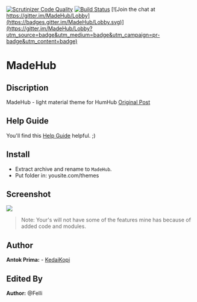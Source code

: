 [![Scrutinizer Code Quality](https://scrutinizer-ci.com/g/Felli/humhub-themes-MadeHub/badges/quality-score.png?b=dev)](https://scrutinizer-ci.com/g/Felli/humhub-themes-MadeHub/?branch=dev) [![Build Status](https://scrutinizer-ci.com/g/Felli/humhub-themes-MadeHub/badges/build.png?b=dev)](https://scrutinizer-ci.com/g/Felli/humhub-themes-MadeHub/build-status/dev) [![Join the chat at https://gitter.im/MadeHub/Lobby](https://badges.gitter.im/MadeHub/Lobby.svg)](https://gitter.im/MadeHub/Lobby?utm_source=badge&utm_medium=badge&utm_campaign=pr-badge&utm_content=badge)

# MadeHub

## Discription
MadeHub - light material theme for HumHub [Original Post](https://community.humhub.com/content/perma?id=72146)

## Help Guide
You'll find this [Help Guide](https://github.com/Felli/humhub-themes-MadeHub/wiki) helpful. ;)

## Install
- Extract archive and rename to ```MadeHub```.
- Put folder in: yousite.com/themes

## Screenshot
![](https://github.com/Felli/humhub-themes-MadeHub/blob/master/screenshots/screenshot.png)
> Note: Your's will not have some of the features mine has because of added code and modules.

## Author
__Antok Prima:__ - [KedaiKopi](https://kedaikopi.click/)

## Edited By
__Author:__ @Felli
